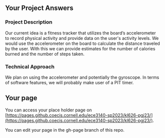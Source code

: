 ## Your Project Answers

### Project Description

Our current idea is a fitness tracker that utilizes the board’s accelerometer to record physical activity and provide data on the user's activity levels. We would use the accelerometer on the board to calculate the distance traveled by the user. With this we can provide estimates for the number of calories burned and the number of steps taken. 
### Technical Approach

We plan on using the accelerometer and potentially the gyroscope. In terms of software features, we will probably make user of a PIT timer.
## Your page
You can access your place holder page on [https://pages.github.coecis.cornell.edu/ece3140-sp2023/kl626-pgj23/](https://pages.github.coecis.cornell.edu/ece3140-sp2023/kl626-pgj23/).

You can edit your page in the gh-page branch of this repo.